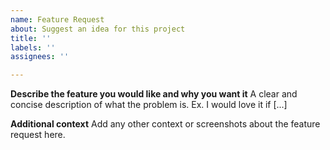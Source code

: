 ```yaml
---
name: Feature Request
about: Suggest an idea for this project
title: ''
labels: ''
assignees: ''

---
```


**Describe the feature you would like and why you want it**
A clear and concise description of what the problem is. Ex. I would love it if [...]

**Additional context**
Add any other context or screenshots about the feature request here.
